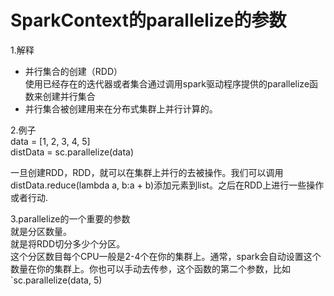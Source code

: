# SparkContext的parallelize的参数

1.解释

- 并行集合的创建（RDD）  
使用已经存在的迭代器或者集合通过调用spark驱动程序提供的parallelize函数来创建并行集合  
- 并行集合被创建用来在分布式集群上并行计算的。

2.例子  
data = [1, 2, 3, 4, 5]  
distData = sc.parallelize(data)   

一旦创建RDD，RDD，就可以在集群上并行的去被操作。我们可以调用distData.reduce(lambda a, b:a + b)添加元素到list。之后在RDD上进行一些操作或者行动.


3.parallelize的一个重要的参数  
就是分区数量。  
就是将RDD切分多少个分区。  
这个分区数目每个CPU一般是2-4个在你的集群上。通常，spark会自动设置这个数量在你的集群上。你也可以手动去传参，这个函数的第二个参数，比如`sc.parallelize(data, 5)